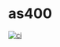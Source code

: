 # as400

[![ci][1]][2]

[1]: https://github.com/friederbluemle/as400/workflows/ci/badge.svg
[2]: https://github.com/friederbluemle/as400/actions
